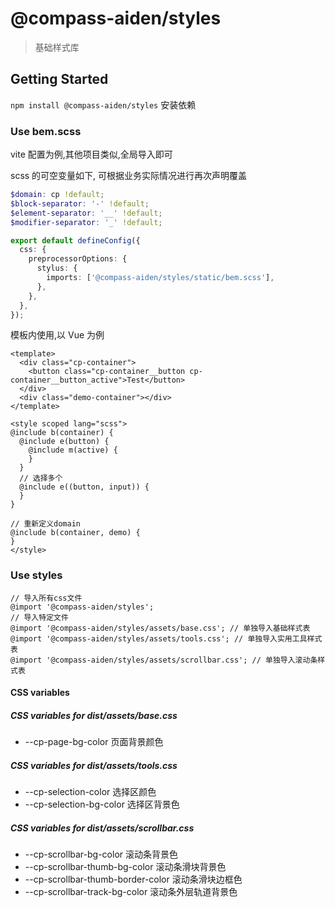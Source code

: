 # @compass-aiden/styles

> 基础样式库

## Getting Started

`npm install @compass-aiden/styles` 安装依赖

### Use bem.scss

vite 配置为例,其他项目类似,全局导入即可

scss 的可空变量如下, 可根据业务实际情况进行再次声明覆盖

```scss
$domain: cp !default;
$block-separator: '-' !default;
$element-separator: '__' !default;
$modifier-separator: '_' !default;
```

```typescript
export default defineConfig({
  css: {
    preprocessorOptions: {
      stylus: {
        imports: ['@compass-aiden/styles/static/bem.scss'],
      },
    },
  },
});
```

模板内使用,以 Vue 为例

```vue
<template>
  <div class="cp-container">
    <button class="cp-container__button cp-container__button_active">Test</button>
  </div>
  <div class="demo-container"></div>
</template>

<style scoped lang="scss">
@include b(container) {
  @include e(button) {
    @include m(active) {
    }
  }
  // 选择多个
  @include e((button, input)) {
  }
}

// 重新定义domain
@include b(container, demo) {
}
</style>
```

### Use styles

```stylus
// 导入所有css文件
@import '@compass-aiden/styles';
// 导入特定文件
@import '@compass-aiden/styles/assets/base.css'; // 单独导入基础样式表
@import '@compass-aiden/styles/assets/tools.css'; // 单独导入实用工具样式表
@import '@compass-aiden/styles/assets/scrollbar.css'; // 单独导入滚动条样式表
```

#### CSS variables

##### CSS variables for dist/assets/base.css

- --cp-page-bg-color 页面背景颜色

##### CSS variables for dist/assets/tools.css

- --cp-selection-color 选择区颜色
- --cp-selection-bg-color 选择区背景色

##### CSS variables for dist/assets/scrollbar.css

- --cp-scrollbar-bg-color 滚动条背景色
- --cp-scrollbar-thumb-bg-color 滚动条滑块背景色
- --cp-scrollbar-thumb-border-color 滚动条滑块边框色
- --cp-scrollbar-track-bg-color 滚动条外层轨道背景色
